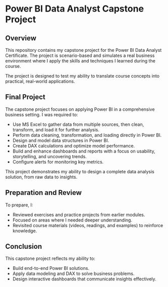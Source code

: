 # Power BI Data Analyst Capstone Project  

## Overview  
This repository contains my capstone project for the Power BI Data Analyst Certificate. The project is scenario-based and simulates a real business environment where I apply the skills and techniques I learned during the course.  

The project is designed to test my ability to translate course concepts into practical, real-world applications.  

## Final Project  
The capstone project focuses on applying Power BI in a comprehensive business setting. I was required to:  

- Use MS Excel to gather data from multiple sources, then clean, transform, and load it for further analysis.  
- Perform data cleaning, transformation, and loading directly in Power BI.  
- Design and model data structures in Power BI.  
- Create DAX calculations and optimize model performance.  
- Build and enhance dashboards and reports with a focus on usability, storytelling, and uncovering trends.  
- Configure alerts for monitoring key metrics.  

This project demonstrates my ability to design a complete data analysis solution, from raw data to insights.  

## Preparation and Review  
To prepare, I:  
- Reviewed exercises and practice projects from earlier modules.  
- Focused on areas where I needed deeper understanding.  
- Revisited course materials (videos, readings, and examples) to reinforce knowledge.  

## Conclusion  
This capstone project reflects my ability to:  
- Build end-to-end Power BI solutions.  
- Apply data modeling and DAX to solve business problems.  
- Design interactive dashboards that communicate insights effectively.  
